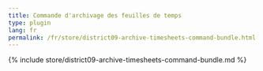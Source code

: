 ```yaml
---
title: Commande d'archivage des feuilles de temps
type: plugin
lang: fr
permalink: /fr/store/district09-archive-timesheets-command-bundle.html
---
```


{% include store/district09-archive-timesheets-command-bundle.md %}
